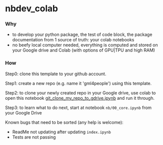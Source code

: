 # nbdev_colab

### Why
- to develop your python package, the test of code block, the package documentation from 1 source of truth: your colab notebooks
- no beefy local computer needed, everything is computed and stored on your Google drive and Colab (with options of GPU|TPU and high RAM)

### How

Step0: clone this template to your github account.

Step1: create a new repo (e.g. name it 'gml4people') using this template. 

Step2: to clone your newly created repo in your Google drive, use colab to open this notebook [git_clone_my_repo_to_gdrive.ipynb](https://github.com/wjlgatech/nbdev_colab/blob/master/git_clone_my_repo_to_gdrive.ipynb) and run it through.

Step3: to learn what to do next, start at notebook `nb/00_core.ipynb` from your Google Drive


Known bugs that need to be sorted (any help is welcome):

* ReadMe not updating after updating `index.ipynb`
* Tests are not passing


